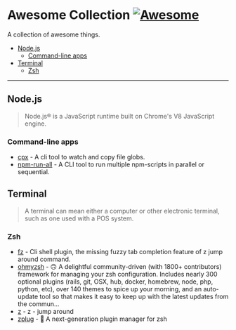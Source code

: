 # **Awesome Collection** [![Awesome](https://cdn.rawgit.com/sindresorhus/awesome/d7305f38d29fed78fa85652e3a63e154dd8e8829/media/badge.svg)](https://github.com/sindresorhus/awesome)

A collection of awesome things.

- [Node.js](#node.js)
  - [Command-line apps](#command-line-apps)
- [Terminal](#terminal)
  - [Zsh](#zsh)

---

## Node.js

> Node.js® is a JavaScript runtime built on Chrome's V8 JavaScript engine.

### Command-line apps

- [cpx](https://github.com/mysticatea/cpx) - A cli tool to watch and copy file
  globs.
- [npm-run-all](https://github.com/mysticatea/npm-run-all) - A CLI tool to run
  multiple npm-scripts in parallel or sequential.

## Terminal

> A terminal can mean either a computer or other electronic terminal, such as
> one used with a POS system.

### Zsh

- [fz](https://github.com/changyuheng/fz) - Cli shell plugin, the missing fuzzy
  tab completion feature of z jump around command.
- [ohmyzsh](https://github.com/ohmyzsh/ohmyzsh) - 🙃 A delightful
  community-driven (with 1800+ contributors) framework for managing your zsh
  configuration. Includes nearly 300 optional plugins (rails, git, OSX, hub,
  docker, homebrew, node, php, python, etc), over 140 themes to spice up your
  morning, and an auto-update tool so that makes it easy to keep up with the
  latest updates from the commun…
- [z](https://github.com/rupa/z) - z - jump around
- [zplug](https://github.com/zplug/zplug) - 🌺 A next-generation plugin manager
  for zsh
